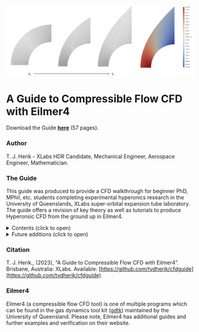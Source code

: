 <img src="img.png" width="700">

# A Guide to Compressible Flow CFD with Eilmer4
Download the Guide **[here](https://github.com/tvdherik/cfdguide/raw/main/cfdguide.pdf)** (57 pages).

### Author
T. J. Herik - XLabs HDR Candidate, Mechanical Engineer, Aerospace Engineer, Mathematician.

### The Guide
This guide was produced to provide a CFD walkthrough for beginner PhD, MPhil, etc. students completing experimental hyperonics research in the University of Queenslands, XLabs super-orbital expansion tube laboratory. The guide offers a revision of key theory as well as tutorials to produce Hyperonsic CFD from the ground up in Eilmer4.

<details>
<summary> Contents (click to open) </summary>

Gas models, high-temperature gas effects, chemistry models, energy transfer, installation and setup of Ubuntu and Eilmer4, paraview setup, examples of constructing fundamental hypersonic geometries in Eilmer4 (wedges, cones, double wings, cylinders, data-point-based geometries, parametric models), simulating high-temperature gas effects in Eilmer4 (finite-rate chemistry, two-temperature models for thermochemical non-equilibrium)

</details>

<details>
<summary> Future additions (click to open) </summary>
 
Implicit vs. explicit solvers, grid independence studies, using the Eilmer4 Newton-Krylov steady-state solver, viscous simulations, catalysis, y+ studies, turbulence, two-temperature simulations.
 
</details>

### Citation
T. J. Herik., (2023), “A Guide to Compressible Flow CFD with Eilmer4”. 
Brisbane, Australia: XLabs. Available: [https://github.com/tvdherik/cfdguide](https://github.com/tvdherik/cfdguide)


### Eilmer4
Eilmer4 (a compressible flow CFD tool) is one of multiple programs which can be found in the gas dynamics tool kit ([gdtk](https://gdtk.uqcloud.net/)) maintained by the University of Queensland. Please note, Eilmer4 has additional guides and further examples and verification on their website.
